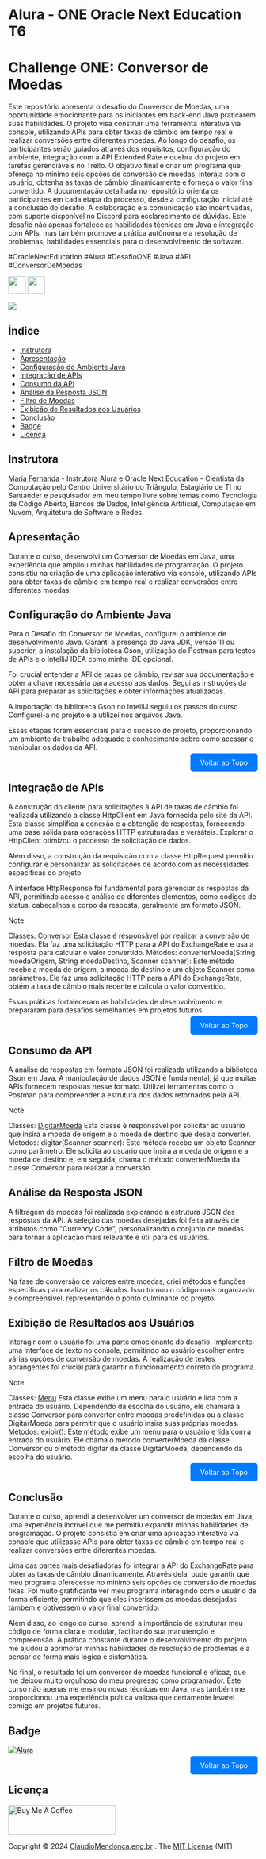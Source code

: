 # Alura - ONE Oracle Next Education T6
# Challenge ONE: Conversor de Moedas

Este repositório apresenta o desafio do Conversor de Moedas, uma oportunidade emocionante para os iniciantes em back-end Java praticarem suas habilidades. O projeto visa construir uma ferramenta interativa via console, utilizando APIs para obter taxas de câmbio em tempo real e realizar conversões entre diferentes moedas.
Ao longo do desafio, os participantes serão guiados através dos requisitos, configuração do ambiente, integração com a API Extended Rate e quebra do projeto em tarefas gerenciáveis no Trello. O objetivo final é criar um programa que ofereça no mínimo seis opções de conversão de moedas, interaja com o usuário, obtenha as taxas de câmbio dinamicamente e forneça o valor final convertido.
A documentação detalhada no repositório orienta os participantes em cada etapa do processo, desde a configuração inicial até a conclusão do desafio. A colaboração e a comunicação são incentivadas, com suporte disponível no Discord para esclarecimento de dúvidas.
Este desafio não apenas fortalece as habilidades técnicas em Java e integração com APIs, mas também promove a prática autônoma e a resolução de problemas, habilidades essenciais para o desenvolvimento de software.

#OracleNextEducation #Alura #DesafioONE #Java #API #ConversorDeMoedas


<a href="https://docs.oracle.com/en/java/javase/20/"><img height= "35" src= "https://img.shields.io/badge/Java-ED8B00?style=for-the-badge&logo=openjdk&logoColor=white"></a>
<a href="https://www.oracle.com/java/technologies/javase-jdk11-downloads.html"><img height= "35" src= "https://img.shields.io/badge/JDK-007396?style=for-the-badge&logo=java&logoColor=white"></a>


![](img/imagemapresentacao.gif)

## Índice
<a id="topo"></a>

- [Instrutora](#instrutora)
- [Apresentação](#apresentacao)
- [Configuração do Ambiente Java](#configuracao)
- [Integração de APIs](#integração-de-apis)
- [Consumo da API](#consumo)
- [Análise da Resposta JSON](#analise)
- [Filtro de Moedas](#filtro)
- [Exibição de Resultados aos Usuários](#exibicao)
- [Conclusão](#conclusao)
- [Badge](#badge)
- [Licença](#licença)

## <a name="instrutora"> Instrutora </a>

[Maria Fernanda](https://www.linkedin.com/in/maria-fernanda-ferreira-/) - Instrutora Alura e Oracle Next Education - Cientista da Computação pelo Centro Universitário do Triângulo, Estagiário de TI no Santander e pesquisador em meu tempo livre sobre temas como Tecnologia de Código Aberto, Bancos de Dados, Inteligência Artificial, Computação em Nuvem, Arquitetura de Software e Redes.

## <a name="apresentacao"> Apresentação </a>

Durante o curso, desenvolvi um Conversor de Moedas em Java, uma experiência que ampliou minhas habilidades de programação. O projeto consistiu na criação de uma aplicação interativa via console, utilizando APIs para obter taxas de câmbio em tempo real e realizar conversões entre diferentes moedas.

## <a name="configuracao"> Configuração do Ambiente Java </a>

Para o Desafio do Conversor de Moedas, configurei o ambiente de desenvolvimento Java. Garanti a presença do Java JDK, versão 11 ou superior, a instalação da biblioteca Gson, utilização do Postman para testes de APIs e o IntelliJ IDEA como minha IDE opcional.

Foi crucial entender a API de taxas de câmbio, revisar sua documentação e obter a chave necessária para acesso aos dados. Segui as instruções da API para preparar as solicitações e obter informações atualizadas.

A importação da biblioteca Gson no IntelliJ seguiu os passos do curso. Configurei-a no projeto e a utilizei nos arquivos Java.

Essas etapas foram essenciais para o sucesso do projeto, proporcionando um ambiente de trabalho adequado e conhecimento sobre como acessar e manipular os dados da API.

<p align="right">
  <a href="#topo" style="text-decoration: none; background-color: #007bff; color: white; padding: 10px 20px; border-radius: 5px;">Voltar ao Topo</a>
</p>

## <a name="integração-de-apis">  Integração de APIs </a>

A construção do cliente para solicitações à API de taxas de câmbio foi realizada utilizando a classe HttpClient em Java fornecida pelo site da API. Esta classe simplifica a conexão e a obtenção de respostas, fornecendo uma base sólida para operações HTTP estruturadas e versáteis. Explorar o HttpClient otimizou o processo de solicitação de dados.

Além disso, a construção da requisição com a classe HttpRequest permitiu configurar e personalizar as solicitações de acordo com as necessidades específicas do projeto.

A interface HttpResponse foi fundamental para gerenciar as respostas da API, permitindo acesso e análise de diferentes elementos, como códigos de status, cabeçalhos e corpo da resposta, geralmente em formato JSON.

> [!NOTE]
> Classes: [Conversor](cambio-moeda/src/Conversor.java)
>     Esta classe é responsável por realizar a conversão de moedas. Ela faz uma solicitação HTTP para a API do ExchangeRate e usa a resposta para calcular o valor convertido.
> Métodos:  converterMoeda(String moedaOrigem, String moedaDestino, Scanner scanner): Este método recebe a moeda de origem, a moeda de destino e um objeto Scanner como parâmetros. Ele faz uma solicitação HTTP para a API do ExchangeRate, obtém a taxa de câmbio mais recente e calcula o valor convertido.

Essas práticas fortaleceram as habilidades de desenvolvimento e prepararam para desafios semelhantes em projetos futuros.

<p align="right">
  <a href="#topo" style="text-decoration: none; background-color: #007bff; color: white; padding: 10px 20px; border-radius: 5px;">Voltar ao Topo</a>
</p>

## <a name="consumo"> Consumo da API </a>

A análise de respostas em formato JSON foi realizada utilizando a biblioteca Gson em Java. A manipulação de dados JSON é fundamental, já que muitas APIs fornecem respostas nesse formato. Utilizei ferramentas como o Postman para compreender a estrutura dos dados retornados pela API.

> [!NOTE]
> Classes: [DigitarMoeda](cambio-moeda/src/DigitarMoeda.java)
>     Esta classe é responsável por solicitar ao usuário que insira a moeda de origem e a moeda de destino que deseja converter.
> Métodos:  digitar(Scanner scanner): Este método recebe um objeto Scanner como parâmetro. Ele solicita ao usuário que insira a moeda de origem e a moeda de destino e, em seguida, chama o método converterMoeda da classe Conversor para realizar a conversão.

## <a name="analise"> Análise da Resposta JSON </a>

A filtragem de moedas foi realizada explorando a estrutura JSON das respostas da API. A seleção das moedas desejadas foi feita através de atributos como "Currency Code", personalizando o conjunto de moedas para tornar a aplicação mais relevante e útil para os usuários.

## <a name="filtro"> Filtro de Moedas </a>

Na fase de conversão de valores entre moedas, criei métodos e funções específicas para realizar os cálculos. Isso tornou o código mais organizado e compreensível, representando o ponto culminante do projeto.

## <a name="exibicao"> Exibição de Resultados aos Usuários </a>

Interagir com o usuário foi uma parte emocionante do desafio. Implementei uma interface de texto no console, permitindo ao usuário escolher entre várias opções de conversão de moedas. A realização de testes abrangentes foi crucial para garantir o funcionamento correto do programa.

> [!NOTE]
> Classes: [Menu](cambio-moeda/src/Menu.java)
>   Esta classe exibe um menu para o usuário e lida com a entrada do usuário. Dependendo da escolha do usuário, ele chamará a classe Conversor para converter entre moedas predefinidas ou a classe DigitarMoeda para permitir que o usuário insira suas próprias moedas.
> Métodos:  exibir(): Este método exibe um menu para o usuário e lida com a entrada do usuário. Ele chama o método converterMoeda da classe Conversor ou o método digitar da classe DigitarMoeda, dependendo da escolha do usuário.

<p align="right">
  <a href="#topo" style="text-decoration: none; background-color: #007bff; color: white; padding: 10px 20px; border-radius: 5px;">Voltar ao Topo</a>
</p>

## <a name="conclusao"> Conclusão </a>

Durante o curso, aprendi a desenvolver um conversor de moedas em Java, uma experiência incrível que me permitiu expandir minhas habilidades de programação. O projeto consistia em criar uma aplicação interativa via console que utilizasse APIs para obter taxas de câmbio em tempo real e realizar conversões entre diferentes moedas.

Uma das partes mais desafiadoras foi integrar a API do ExchangeRate para obter as taxas de câmbio dinamicamente. Através dela, pude garantir que meu programa oferecesse no mínimo seis opções de conversão de moedas fixas. Foi muito gratificante ver meu programa interagindo com o usuário de forma eficiente, permitindo que eles inserissem as moedas desejadas támbem e obtivessem o valor final convertido.

Além disso, ao longo do curso, aprendi a importância de estruturar meu código de forma clara e modular, facilitando sua manutenção e compreensão. A prática constante durante o desenvolvimento do projeto me ajudou a aprimorar minhas habilidades de resolução de problemas e a pensar de forma mais lógica e sistemática.

No final, o resultado foi um conversor de moedas funcional e eficaz, que me deixou muito orgulhoso do meu progresso como programador. Este curso não apenas me ensinou novas técnicas em Java, mas também me proporcionou uma experiência prática valiosa que certamente levarei comigo em projetos futuros.

## <a name="badge"> Badge </a>

[![Alura](https://cdn1.gnarususercontent.com.br/6/421189/9d4c9ba6-5b7c-4339-8055-c30d0e57eb99.png)](https://www.alura.com.br/one)

<p align="right">
  <a href="#topo" style="text-decoration: none; background-color: #007bff; color: white; padding: 10px 20px; border-radius: 5px;">Voltar ao Topo</a>
</p>

## <a name="licença"> Licença </a>

<a href="https://www.buymeacoffee.com/claudiomendonca" target="_blank"><img src="https://cdn.buymeacoffee.com/buttons/v2/default-yellow.png" alt="Buy Me A Coffee" style="height: 60px !important;width: 217px !important;" ></a>

Copyright © 2024 <a href="https://www.claudiomendonca.eng.br" target="_blank">ClaudioMendonca.eng.br</a> . The [MIT License](LICENSE) (MIT) 






